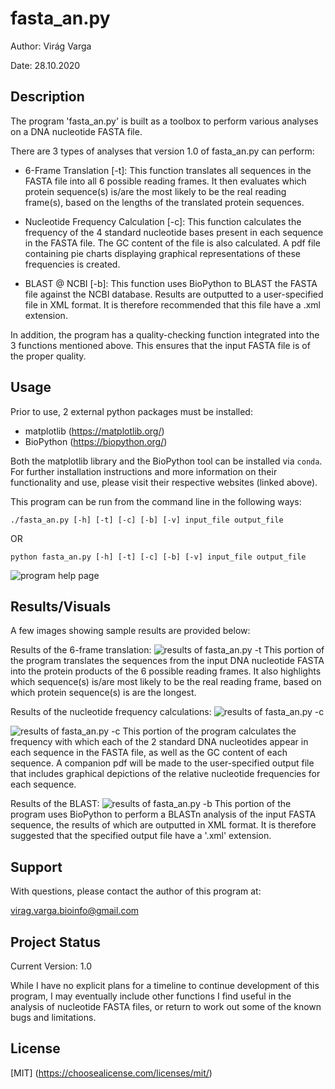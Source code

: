 # fasta_an.py
Author: Virág Varga

Date: 28.10.2020

## Description

The program 'fasta_an.py' is built as a toolbox to perform various analyses on a DNA nucleotide FASTA file.

There are 3 types of analyses that version 1.0 of fasta_an.py can perform:

  - 6-Frame Translation [-t]: This function translates all sequences in the FASTA file into all 6 possible reading frames. It then evaluates which protein sequence(s) is/are the most likely to be the real reading frame(s), based on the lengths of the translated protein sequences.

  - Nucleotide Frequency Calculation [-c]: This function calculates the frequency of the 4 standard nucleotide bases present in each sequence in the FASTA file. The GC content of the file is also calculated. A pdf file containing pie charts displaying graphical representations of these frequencies is created.

  - BLAST @ NCBI [-b]: This function uses BioPython to BLAST the FASTA file against the NCBI database. Results are outputted to a user-specified file in XML format. It is therefore recommended that this file have a .xml extension.

In addition, the program has a quality-checking function integrated into the 3 functions mentioned above. This ensures that the input FASTA file is of the proper quality.

## Usage

Prior to use, 2 external python packages must be installed:
 - matplotlib (https://matplotlib.org/)
 - BioPython (https://biopython.org/)

Both the matplotlib library and the BioPython tool can be installed via `conda`. For further installation instructions and more information on their functionality and use, please visit their respective websites (linked above). 


This program can be run from the command line in the following ways:

```./fasta_an.py [-h] [-t] [-c] [-b] [-v] input_file output_file```

OR

```python fasta_an.py [-h] [-t] [-c] [-b] [-v] input_file output_file```

![program help page](https://github.com/V-Varga/FASTA_Analysis_Toolbox/blob/main/FASTA_an_imgs/fasta_an_help.png)

## Results/Visuals

A few images showing sample results are provided below:

Results of the 6-frame translation:
![results of fasta_an.py -t](https://github.com/V-Varga/FASTA_Analysis_Toolbox/blob/main/FASTA_an_imgs/results_t.png)
This portion of the program translates the sequences from the input DNA nucleotide FASTA into the protein products of the 6 possible reading frames. It also highlights which sequence(s) is/are most likely to be the real reading frame, based on which protein sequence(s) is are the longest.

Results of the nucleotide frequency calculations:
![results of fasta_an.py -c](https://github.com/V-Varga/FASTA_Analysis_Toolbox/blob/main/FASTA_an_imgs/results_c.png)

![results of fasta_an.py -c](https://github.com/V-Varga/FASTA_Analysis_Toolbox/blob/main/FASTA_an_imgs/results_c_graphics.png)
This portion of the program calculates the frequency with which each of the 2 standard DNA nucleotides appear in each sequence in the FASTA file, as well as the GC content of each sequence. A companion pdf will be made to the user-specified output file that includes graphical depictions of the relative nucleotide frequencies for each sequence.

Results of the BLAST:
![results of fasta_an.py -b](https://github.com/V-Varga/FASTA_Analysis_Toolbox/blob/main/FASTA_an_imgs/results_b.png)
This portion of the program uses BioPython to perform a BLASTn analysis of the input FASTA sequence, the results of which are outputted in XML format. It is therefore suggested that the specified output file have a '.xml' extension.

## Support

With questions, please contact the author of this program at:

virag.varga.bioinfo@gmail.com

## Project Status

Current Version: 1.0

While I have no explicit plans for a timeline to continue development of this program, I may eventually include other functions I find useful in the analysis of nucleotide FASTA files, or return to work out some of the known bugs and limitations.

## License

[MIT]
(https://choosealicense.com/licenses/mit/)
